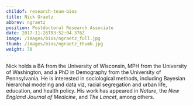 ```yaml
---
childof: research-team-bios
title: Nick Graetz
abbrev: ngraetz
position: Postdoctoral Research Associate 
date: 2017-11-26T03:52:04.376Z
image: /images/bios/ngraetz_full.jpg
thumb: /images/bios/ngraetz_thumb.jpg
weight: 70
---
```

Nick holds a BA from the University of Wisconsin, MPH from the University of Washington, and a PhD in Demography from the University of Pennsylvania. He is interested in sociological methods, including Bayesian hierarchal modeling and data viz, racial segregation and urban life, education, and health policy. His work has appeared in _Nature_, the _New England Journal of Medicine_, and _The Lancet_, among others.  